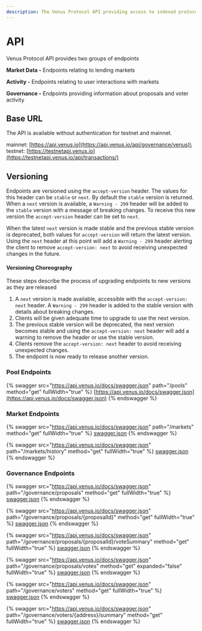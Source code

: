 ```yaml
---
description: The Venus Protocol API providing access to indexed protocol data.
---
```


# API

Venus Protocol API provides two groups of endpoints

**Market Data -** Endpoints relating to lending markets

**Activity -** Endpoints relating to user interactions with markets

**Governance -** Endpoints providing information about proposals and voter activity

## Base URL

The API is available without authentication for testnet and mainnet.

mainnet: [https://api.venus.io](https://api.venus.io/api/governance/venus)\
testnet: [https://testnetapi.venus.io](https://testnetapi.venus.io/api/transactions/)

## Versioning

Endpoints are versioned using the `accept-version` header. The values for this header can be `stable` or `next`. By default the `stable` version is returned. When a `next` version is available, a `Warning - 299` header will be added to the `stable` version with a message of breaking changes. To receive this new version the `accept-version` header can be set to `next`.

When the latest `next` version is made stable and the previous stable version is deprecated, both values for `accept-version` will return the latest version. Using the `next` header at this point will add a `Warning - 299` header alerting the client to remove `accept-version: next` to avoid receiving unexpected changes in the future.

#### Versioning Choreography

These steps describe the process of upgrading endpoints to new versions as they are released

1. A `next` version is made available, accessible with the `accept-version: next` header. A `Warning - 299` header is added to the stable version with details about breaking changes.
2. Clients will be given adequate time to upgrade to use the next version.
3. The previous stable version will be deprecated, the next version becomes stable and using the `accept-version: next` header will add a warning to remove the header or use the stable version.
4. Clients remove the `accept-version: next` header to avoid receiving unexpected changes.
5. The endpoint is now ready to release another version.

### Pool Endpoints

{% swagger src="https://api.venus.io/docs/swagger.json" path="/pools" method="get" fullWidth="true" %}
[https://api.venus.io/docs/swagger.json](https://api.venus.io/docs/swagger.json)
{% endswagger %}



### Market Endpoints

{% swagger src="https://api.venus.io/docs/swagger.json" path="/markets" method="get" fullWidth="true" %}
[swagger.json](https://api.venus.io/docs/swagger.json)
{% endswagger %}

{% swagger src="https://api.venus.io/docs/swagger.json" path="/markets/history" method="get" fullWidth="true" %}
[swagger.json](https://api.venus.io/docs/swagger.json)
{% endswagger %}

### Governance Endpoints

{% swagger src="https://api.venus.io/docs/swagger.json" path="/governance/proposals" method="get" fullWidth="true" %}
[swagger.json](https://api.venus.io/docs/swagger.json)
{% endswagger %}

{% swagger src="https://api.venus.io/docs/swagger.json" path="/governance/proposals/{proposalId}" method="get" fullWidth="true" %}
[swagger.json](https://api.venus.io/docs/swagger.json)
{% endswagger %}

{% swagger src="https://api.venus.io/docs/swagger.json" path="/governance/proposals/{proposalId}/voteSummary" method="get" fullWidth="true" %}
[swagger.json](https://api.venus.io/docs/swagger.json)
{% endswagger %}

{% swagger src="https://api.venus.io/docs/swagger.json" path="/governance/proposals/votes" method="get" expanded="false" fullWidth="true" %}
[swagger.json](https://api.venus.io/docs/swagger.json)
{% endswagger %}

{% swagger src="https://api.venus.io/docs/swagger.json" path="/governance/voters" method="get" fullWidth="true" %}
[swagger.json](https://api.venus.io/docs/swagger.json)
{% endswagger %}

{% swagger src="https://api.venus.io/docs/swagger.json" path="/governance/voters/{address}/summary" method="get" fullWidth="true" %}
[swagger.json](https://api.venus.io/docs/swagger.json)
{% endswagger %}
